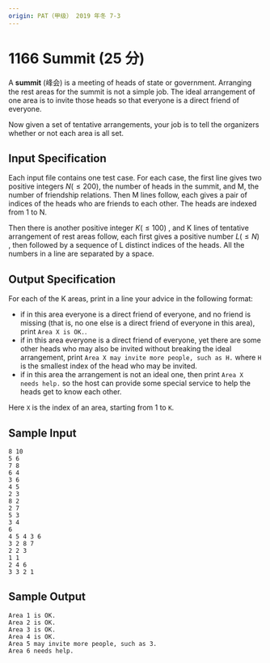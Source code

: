 ```yaml
---
origin: PAT（甲级） 2019 年冬 7-3
---
```


# 1166 Summit (25 分)

A **summit** (峰会) is a meeting of heads of state or government. Arranging the rest areas for the summit is not a simple job. The ideal arrangement of one area is to invite those heads so that everyone is a direct friend of everyone.

Now given a set of tentative arrangements, your job is to tell the organizers whether or not each area is all set.

## Input Specification

Each input file contains one test case. For each case, the first line gives two positive integers $N (\le 200)$, the number of heads in the summit, and M, the number of friendship relations. Then M lines follow, each gives a pair of indices of the heads who are friends to each other. The heads are indexed from 1 to N.

Then there is another positive integer $K (\le 100)$ , and K lines of tentative arrangement of rest areas follow, each first gives a positive number $L (\le N)$ , then followed by a sequence of L distinct indices of the heads. All the numbers in a line are separated by a space.

## Output Specification

For each of the K areas, print in a line your advice in the following format:

- if in this area everyone is a direct friend of everyone, and no friend is missing (that is, no one else is a direct friend of everyone in this area), print `Area X is OK.`.
- if in this area everyone is a direct friend of everyone, yet there are some other heads who may also be invited without breaking the ideal arrangement, print `Area X may invite more people, such as H.` where `H` is the smallest index of the head who may be invited.
- if in this area the arrangement is not an ideal one, then print `Area X needs help.` so the host can provide some special service to help the heads get to know each other.

Here `X` is the index of an area, starting from 1 to `K`.

## Sample Input

    8 10
    5 6
    7 8
    6 4
    3 6
    4 5
    2 3
    8 2
    2 7
    5 3
    3 4
    6
    4 5 4 3 6
    3 2 8 7
    2 2 3
    1 1
    2 4 6
    3 3 2 1

## Sample Output

    Area 1 is OK.
    Area 2 is OK.
    Area 3 is OK.
    Area 4 is OK.
    Area 5 may invite more people, such as 3.
    Area 6 needs help.
